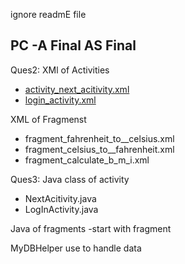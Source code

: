 ignore readmE file 
## PC -A Final AS Final

Ques2: XMl of Activities 
  - [activity_next_acitivity.xml](https://github.com/yeasin50/AssetsFor_/blob/master/androidAssignemt2/PCA_FinalXM/activity_next_acitivity.xml)
  - [login_activity.xml](https://github.com/yeasin50/AssetsFor_/blob/master/androidAssignemt2/PCA_FinalXM/login_activity.xml)
  
  XML of Fragmenst 
  - fragment_fahrenheit_to__celsius.xml
  - fragment_celsius_to__fahrenheit.xml
  - fragment_calculate_b_m_i.xml

Ques3: Java class of activity
  - NextAcitivity.java
  - LogInActivity.java
  
  Java of fragments
  -start with fragment

  MyDBHelper use to handle data 
